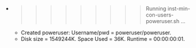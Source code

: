 * >>>>>>>>> Running inst-min-con-users-poweruser.sh ...
  * Created poweruser: Username/pwd = poweruser/poweruser.
  * Disk size = 1549244K. Space Used = 36K. Runtime = 00:00:00:01.
